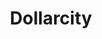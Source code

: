 ---
title: "Dollarcity"
url: /pereira/dollarcity-avenida-de-las-americas/
shop: tienda de variedades
---
